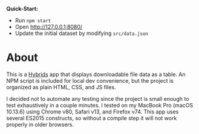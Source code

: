 **Quick-Start:**
  - Run `npm start`
  - Open <http://127.0.0.1:8080/>
  - Update the initial dataset by modifying `src/data.json`


# About

This is a [Hybrids](https://hybrids.js.org/) app that displays downloadable file data as a table.
An NPM script is included for local dev convenience, but the project is organized as plain HTML, CSS, and JS files.

I decided not to automate any testing since the project is small enough to test exhaustively in a couple minutes.
I tested on my MacBook Pro (macOS 10.13.6) using Chrome v80, Safari v13, and Firefox v74.
This app uses several ES2015 constructs, so without a compile step it will not work properly in older browsers.
